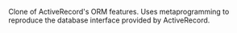 Clone of ActiveRecord's ORM features. Uses metaprogramming to reproduce the database interface provided by ActiveRecord.
